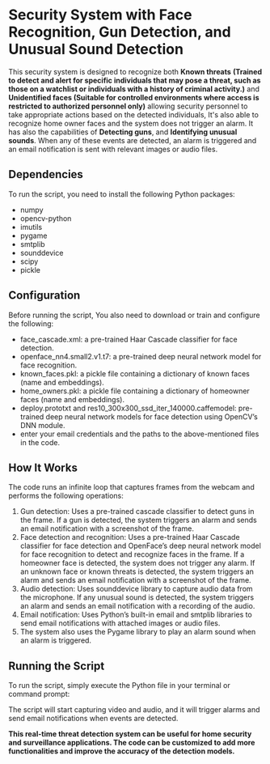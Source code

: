 # Security System with Face Recognition, Gun Detection, and Unusual Sound Detection
This security system is designed to recognize both **Known threats** **(Trained to detect and alert for specific individuals that may pose a threat, such as those on a watchlist or individuals with a history of criminal activity.)** and **Unidentified faces (Suitable for controlled environments where access is restricted to authorized personnel only)** allowing security personnel to take appropriate actions based on the detected individuals, It's also able to recognize home owner faces and the system does not trigger an alarm. It has also the capabilities of **Detecting guns**, and **Identifying unusual sounds**. When any of these events are detected, an alarm is triggered and an email notification is sent with relevant images or audio files.

<h2>Dependencies</h2>
<p>To run the script, you need to install the following Python packages:</p>
<ul>
  <li>numpy</li>
  <li>opencv-python</li>
  <li>imutils</li>
  <li>pygame</li>
  <li>smtplib</li>
  <li>sounddevice</li>
  <li>scipy</li>
  <li>pickle</li>
</ul>

<h2>Configuration</h2>
<p>Before running the script, You also need to download or train and configure the following:</p>
<ul>
  <li>face_cascade.xml: a pre-trained Haar Cascade classifier for face detection.</li>
  <li>openface_nn4.small2.v1.t7: a pre-trained deep neural network model for face recognition.</li>
  <li> known_faces.pkl: a pickle file containing a dictionary of known faces (name and embeddings).</li>
  <li>home_owners.pkl: a pickle file containing a dictionary of homeowner faces (name and embeddings).</li>
  <li>deploy.prototxt and res10_300x300_ssd_iter_140000.caffemodel: pre-trained deep neural network models for face detection using OpenCV’s DNN module.</li>
  <li>enter your email credentials and the paths to the above-mentioned files in the code.</li>
</ul>

<h2>How It Works</h2>
<p>The code runs an infinite loop that captures frames from the webcam and performs the following operations:</p>
<ol>
  <li>Gun detection: Uses a pre-trained cascade classifier to detect guns in the frame. If a gun is detected, the system triggers an alarm and sends an email notification with a screenshot of the frame.</li>
  <li>Face detection and recognition: Uses a pre-trained Haar Cascade classifier for face detection and OpenFace’s deep neural network model for face recognition to detect and recognize faces in the frame. If a homeowner face is detected, the system does not trigger any alarm. If an unknown face or known threats is detected, the system triggers an alarm and sends an email notification with a screenshot of the frame.</li>
  <li>Audio detection: Uses sounddevice library to capture audio data from the microphone. If any unusual sound is detected, the system triggers an alarm and sends an email notification with a recording of the audio.</li>
  <li>Email notification: Uses Python’s built-in email and smtplib libraries to send email notifications with attached images or audio files.</li>
  <li>The system also uses the Pygame library to play an alarm sound when an alarm is triggered.</li>
</ol>
  
 <h2>Running the Script</h2>
 <p>To run the script, simply execute the Python file in your terminal or command prompt:</p>
<p>The script will start capturing video and audio, and it will trigger alarms and send email notifications when events are detected.</p>

**This real-time threat detection system can be useful for home security and surveillance applications. The code can be customized to add more functionalities and improve the accuracy of the detection models.**
 
